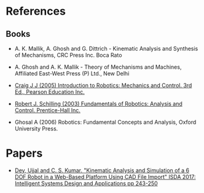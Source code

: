 # References

## Books

- A. K. Mallik, A. Ghosh and G. Dittrich - Kinematic Analysis and Synthesis of Mechanisms, CRC Press Inc. Boca Rato

- A. Ghosh and A. K. Mallik - Theory of Mechanisms and Machines, Affiliated East-West Press (P) Ltd., New Delhi

- [Craig J J (2005) Introduction to Robotics: Mechanics and Control. 3rd Ed., Pearson Education Inc.](http://www.mech.sharif.ir/c/document_library/get_file?uuid=5a4bb247-1430-4e46-942c-d692dead831f&groupId=14040)

- [Robert J. Schilling (2003) Fundamentals of Robotics: Analysis and Control. Prentice-Hall Inc.](http://manaindustry-co.ir/fa/Downloads/Fundamentals%20of%20robotics.pdf)

- Ghosal A (2006) Robotics: Fundamental Concepts and Analysis, Oxford University Press.

# Papers

- [Dey, Ujjal and C. S. Kumar. "Kinematic Analysis and Simulation of a 6 DOF Robot in a Web-Based Platform Using CAD File Import" ISDA 2017: Intelligent Systems Design and Applications pp 243-250](https://link.springer.com/chapter/10.1007/978-3-319-76348-4_24)